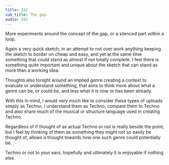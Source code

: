 ```yaml
---
title: 242
sub_title: The gap.
audio: 242
---
```

More experiments around the concept of the gap, or a silenced part within a loop. 

Again a very quick sketch, in an attempt to not over work anything keeping the sketch to border on cheap and easy, and yet at the same time something that could stand as almost if not totally complete. I feel there is something quite important and unique about the sketch that can stand as more than a working idea.

Thoughts also tonight around an implied genre creating a context to evaluate or understand something, that aims to think more about what a genre can be, or could be, and less what it is now or has been already.

With this in mind, I would very much like to consider these types of uploads simply as Techno. I understand them as Techno, compare them to Techno and also share much of the musical or structure language used in creating Techno.

Regardless of if thought of as actual Techno or not is really beside the point, but I feel by thinking of them as something they might not so easily be thought of, allows a thought towards how one such genre could potentially be.

Techno or not to your ears, hopefully and ultimately it is enjoyable if nothing else.